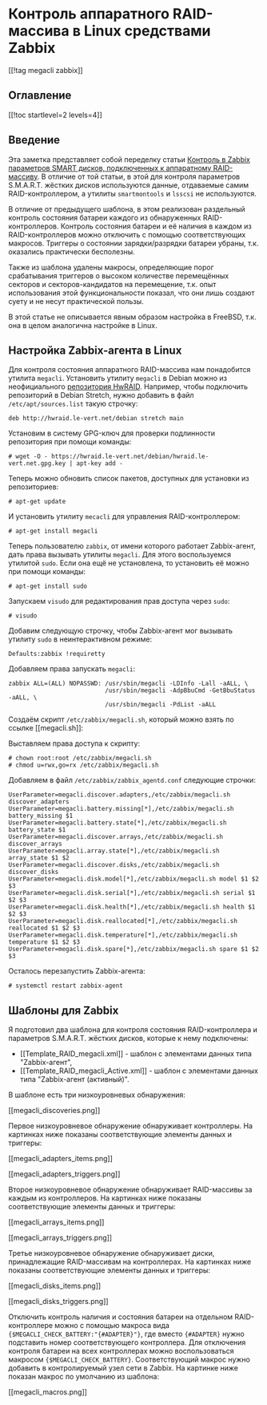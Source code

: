 Контроль аппаратного RAID-массива в Linux средствами Zabbix
===========================================================

[[!tag megacli zabbix]]

Оглавление
----------

[[!toc startlevel=2 levels=4]]

Введение
--------

Эта заметка представляет собой переделку статьи [Контроль в Zabbix параметров SMART дисков, подключенных к аппаратному RAID-массиву](https://stupin.su/blog/zabbix-template-smart-lsi/). В отличие от той статьи, в этой для контроля параметров S.M.A.R.T. жёстких дисков используются данные, отдаваемые самим RAID-контроллером, а утилиты `smartmontools` и `lsscsi` не используются.

В отличие от предыдущего шаблона, в этом реализован раздельный контроль состояния батареи каждого из обнаруженных RAID-контроллеров. Контроль состояния батареи и её наличия в каждом из RAID-контроллеров можно отключить с помощью соответствующих макросов. Триггеры о состоянии зарядки/разрядки батареи убраны, т.к. оказались практически бесполезны.

Также из шаблона удалены макросы, определяющие порог срабатывания триггеров о высоком количестве перемещённых секторов и секторов-кандидатов на перемещение, т.к. опыт использования этой функциональности показал, что они лишь создают суету и не несут практической пользы.

В этой статье не описывается явным образом настройка в FreeBSD, т.к. она в целом аналогична настройке в Linux.

Настройка Zabbix-агента в Linux
-------------------------------

Для контроля состояния аппаратного RAID-массива нам понадобится утилита `megacli`. Установить утилиту `megacli` в Debian можно из неофициального [репозитория HwRAID](http://hwraid.le-vert.net/wiki/DebianPackages). Например, чтобы подключить репозиторий в Debian Stretch, нужно добавить в файл `/etc/apt/sources.list` такую строчку:

    deb http://hwraid.le-vert.net/debian stretch main

Установим в систему GPG-ключ для проверки подлинности репозитория при помощи команды:

    # wget -O - https://hwraid.le-vert.net/debian/hwraid.le-vert.net.gpg.key | apt-key add -

Теперь можно обновить список пакетов, доступных для установки из репозиториев:

    # apt-get update

И установить утилиту `mecacli` для управления RAID-контроллером:

    # apt-get install megacli

Теперь пользователю `zabbix`, от имени которого работает Zabbix-агент, дать права вызывать утилиты `megacli`. Для этого воспользуемся утилитой `sudo`. Если она ещё не установлена, то установить её можно при помощи команды:

    # apt-get install sudo

Запускаем `visudo` для редактирования прав доступа через `sudo`:

    # visudo

Добавим следующую строчку, чтобы Zabbix-агент мог вызывать утилиту `sudo` в неинтерактивном режиме:

    Defaults:zabbix !requiretty

Добавляем права запускать `megacli`:

    zabbix ALL=(ALL) NOPASSWD: /usr/sbin/megacli -LDInfo -Lall -aALL, \
                               /usr/sbin/megacli -AdpBbuCmd -GetBbuStatus -aALL, \
                               /usr/sbin/megacli -PdList -aALL

Создаём скрипт `/etc/zabbix/megacli.sh`, который можно взять по ссылке [[megacli.sh]]:

Выставляем права доступа к скрипту:

    # chown root:root /etc/zabbix/megacli.sh
    # chmod u=rwx,go=rx /etc/zabbix/megacli.sh

Добавляем в файл `/etc/zabbix/zabbix_agentd.conf` следующие строчки:

    UserParameter=megacli.discover.adapters,/etc/zabbix/megacli.sh discover_adapters
    UserParameter=megacli.battery.missing[*],/etc/zabbix/megacli.sh battery_missing $1
    UserParameter=megacli.battery.state[*],/etc/zabbix/megacli.sh battery_state $1
    UserParameter=megacli.discover.arrays,/etc/zabbix/megacli.sh discover_arrays
    UserParameter=megacli.array.state[*],/etc/zabbix/megacli.sh array_state $1 $2
    UserParameter=megacli.discover.disks,/etc/zabbix/megacli.sh discover_disks
    UserParameter=megacli.disk.model[*],/etc/zabbix/megacli.sh model $1 $2 $3
    UserParameter=megacli.disk.serial[*],/etc/zabbix/megacli.sh serial $1 $2 $3
    UserParameter=megacli.disk.health[*],/etc/zabbix/megacli.sh health $1 $2 $3
    UserParameter=megacli.disk.reallocated[*],/etc/zabbix/megacli.sh reallocated $1 $2 $3
    UserParameter=megacli.disk.temperature[*],/etc/zabbix/megacli.sh temperature $1 $2 $3
    UserParameter=megacli.disk.spare[*],/etc/zabbix/megacli.sh spare $1 $2 $3

Осталось перезапустить Zabbix-агента:

    # systemctl restart zabbix-agent

Шаблоны для Zabbix
------------------

Я подготовил два шаблона для контроля состояния RAID-контроллера и параметров S.M.A.R.T. жёстких дисков, которые к нему подключены:

* [[Template_RAID_megacli.xml]] - шаблон с элементами данных типа "Zabbix-агент",
* [[Template_RAID_megacli_Active.xml]] - шаблон с элементами данных типа "Zabbix-агент (активный)".

В шаблоне есть три низкоуровневых обнаружения:

[[megacli_discoveries.png]]

Первое низкоуровневое обнаружение обнаруживает контроллеры. На картинках ниже показаны соответствующие элементы данных и триггеры:

[[megacli_adapters_items.png]]

[[megacli_adapters_triggers.png]]

Второе низкоуровневое обнаружение обнаруживает RAID-массивы за каждым из контроллеров. На картинках ниже показаны соответствующие элементы данных и триггеры:

[[megacli_arrays_items.png]]

[[megacli_arrays_triggers.png]]

Третье низкоуровневое обнаружение обнаруживает диски, принадлежащие RAID-массивам на контроллерах. На картинках ниже показаны соответствующие элементы данных и триггеры:

[[megacli_disks_items.png]]

[[megacli_disks_triggers.png]]

Отключить контроль наличия и состояния батареи на отдельном RAID-контроллере можно с помощью макроса вида `{$MEGACLI_CHECK_BATTERY:"{#ADAPTER}"}`, где вместо `{#ADAPTER}` нужно подставить номер соответствующего контроллера. Для отключения контроля батареи на всех контроллерах можно воспользоваться макросом `{$MEGACLI_CHECK_BATTERY}`. Соответствующий макрос нужно добавить в контролируемый узел сети в Zabbix. На картинке ниже показан макрос по умолчанию из шаблона:

[[megacli_macros.png]]
